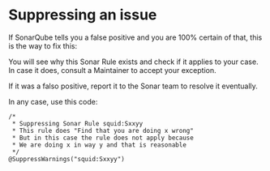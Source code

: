 # Suppressing an issue

If SonarQube tells you a false positive and you are 100% certain of that, this is the way to fix this:

You will see why this Sonar Rule exists and check if it applies to your case. 
In case it does, consult a Maintainer to accept your exception.

If it was a falso positive, report it to the Sonar team to resolve it eventually.

In any case, use this code:

```
/*
 * Suppressing Sonar Rule squid:Sxxyy
 * This rule does "Find that you are doing x wrong"
 * But in this case the rule does not apply because
 * We are doing x in way y and that is reasonable
 */
@SuppressWarnings("squid:Sxxyy")
```
